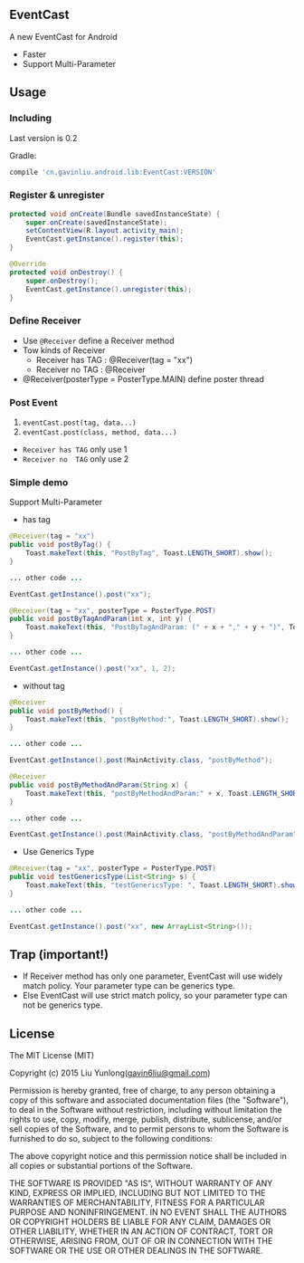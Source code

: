 ## EventCast
A new EventCast for Android

* Faster
* Support Multi-Parameter

## Usage

### Including

Last version is 0.2

Gradle:

```gradle
compile 'cn.gavinliu.android.lib:EventCast:VERSION'
```

### Register & unregister

```java
protected void onCreate(Bundle savedInstanceState) {
    super.onCreate(savedInstanceState);
    setContentView(R.layout.activity_main);
    EventCast.getInstance().register(this);
}

@Override
protected void onDestroy() {
    super.onDestroy();
    EventCast.getInstance().unregister(this);
}
```

### Define Receiver

+ Use ``@Receiver`` define a Receiver method
+ Tow kinds of Receiver
  * Receiver has TAG : @Receiver(tag = "xx")
  * Receiver no  TAG : @Receiver
+ @Receiver(posterType = PosterType.MAIN) define poster thread

### Post Event

1. ``eventCast.post(tag, data...)``
2. ``eventCast.post(class, method, data...)``

* ``Receiver has TAG`` only use 1
* ``Receiver no  TAG`` only use 2

### Simple demo

Support Multi-Parameter

* has tag

``` java
@Receiver(tag = "xx")
public void postByTag() {
    Toast.makeText(this, "PostByTag", Toast.LENGTH_SHORT).show();
}

... other code ...

EventCast.getInstance().post("xx");

```

``` java
@Receiver(tag = "xx", posterType = PosterType.POST)
public void postByTagAndParam(int x, int y) {
    Toast.makeText(this, "PostByTagAndParam: (" + x + "," + y + ")", Toast.LENGTH_SHORT).show();
}

... other code ...

EventCast.getInstance().post("xx", 1, 2);

```

* without tag

``` java
@Receiver
public void postByMethod() {
    Toast.makeText(this, "postByMethod:", Toast.LENGTH_SHORT).show();
}

... other code ...

EventCast.getInstance().post(MainActivity.class, "postByMethod");
```

``` java
@Receiver
public void postByMethodAndParam(String x) {
    Toast.makeText(this, "postByMethodAndParam:" + x, Toast.LENGTH_SHORT).show();
}

... other code ...

EventCast.getInstance().post(MainActivity.class, "postByMethodAndParam", "Hello~");
```

* Use Generics Type

```java
@Receiver(tag = "xx", posterType = PosterType.POST)
public void testGenericsType(List<String> s) {
    Toast.makeText(this, "testGenericsType: ", Toast.LENGTH_SHORT).show();
}

... other code ...

EventCast.getInstance().post("xx", new ArrayList<String>());
```

## Trap (important!)

* If Receiver method has only one parameter, EventCast will use widely match policy. Your parameter type can be generics type.
* Else EventCast will use strict match policy, so your parameter type can not be generics type.

## License

The MIT License (MIT)

Copyright (c) 2015 Liu Yunlong(gavin6liu@gmail.com)

Permission is hereby granted, free of charge, to any person obtaining a copy
of this software and associated documentation files (the "Software"), to deal
in the Software without restriction, including without limitation the rights
to use, copy, modify, merge, publish, distribute, sublicense, and/or sell
copies of the Software, and to permit persons to whom the Software is
furnished to do so, subject to the following conditions:

The above copyright notice and this permission notice shall be included in all
copies or substantial portions of the Software.

THE SOFTWARE IS PROVIDED "AS IS", WITHOUT WARRANTY OF ANY KIND, EXPRESS OR
IMPLIED, INCLUDING BUT NOT LIMITED TO THE WARRANTIES OF MERCHANTABILITY,
FITNESS FOR A PARTICULAR PURPOSE AND NONINFRINGEMENT. IN NO EVENT SHALL THE
AUTHORS OR COPYRIGHT HOLDERS BE LIABLE FOR ANY CLAIM, DAMAGES OR OTHER
LIABILITY, WHETHER IN AN ACTION OF CONTRACT, TORT OR OTHERWISE, ARISING FROM,
OUT OF OR IN CONNECTION WITH THE SOFTWARE OR THE USE OR OTHER DEALINGS IN THE
SOFTWARE.

